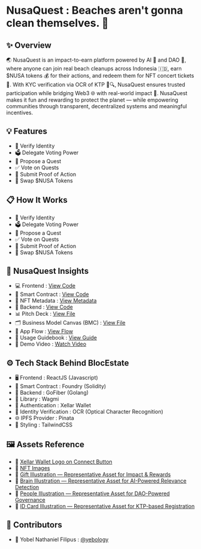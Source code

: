 # NusaQuest : Beaches aren't gonna clean themselves. 🚀

## ✨ Overview
🌏 NusaQuest is an impact-to-earn platform powered by AI 🤖 and DAO 🧠, where anyone can join real beach cleanups across Indonesia 🇮🇩, earn $NUSA tokens 💰 for their actions, and redeem them for NFT concert tickets 🎫. With KYC verification via OCR of KTP 🪪🔍, NusaQuest ensures trusted participation while bridging Web3 🌐 with real-world impact 🌱. NusaQuest makes it fun and rewarding to protect the planet — while empowering communities through transparent, decentralized systems and meaningful incentives.

## 💡 Features
- 🪪 Verify Identity
- 🗳️ Delegate Voting Power
- 🧭 Propose a Quest
- ✅ Vote on Quests
- 📸 Submit Proof of Action
- 🔁 Swap $NUSA Tokens

## 📋 How It Works
- 🪪 Verify Identity
- 🗳️ Delegate Voting Power
- 🧭 Propose a Quest
- ✅ Vote on Quests
- 📸 Submit Proof of Action
- 🔁 Swap $NUSA Tokens

## 🚀 NusaQuest Insights
- 💻 Frontend : [View Code](https://github.com/NusaQuest/frontend.git)
- 📜 Smart Contract : [View Code](https://github.com/NusaQuest/smart-contract.git)
- 🧬 NFT Metadata : [View Metadata](https://github.com/NusaQuest/nft-metadata.git)
- 🔧 Backend : [View Code](https://github.com/NusaQuest/backend.git)
- 📊 Pitch Deck : [View File]()
- 🗂️ Business Model Canvas (BMC) : [View File]()
- 🔑 App Flow : [View Flow]()
- 📖 Usage Guidebook : [View Guide]()
- 🎥 Demo Video : [Watch Video]()

## ⚙️ Tech Stack Behind BlocEstate
- 🖥️ Frontend : ReactJS (Javascript)
- 📜 Smart Contract : Foundry (Solidity)
- 🔧 Backend : GoFiber (Golang)
- 🔗 Library : Wagmi
- 🔐 Authentication : Xellar Wallet
- 🪪 Identity Verification : OCR (Optical Character Recognition)
- 🌐 IPFS Provider : Pinata
- 🎨 Styling : TailwindCSS

## 🖼️ Assets Reference
- 📢 [Xellar Wallet Logo on Connect Button](https://play.google.com/store/apps/details?id=com.xellar.wallets&pli=1)
- 📢 [NFT Images](https://sora.chatgpt.com/explore)
- 📢 [Gift Illustration — Representative Asset for Impact & Rewards](https://www.flaticon.com/premium-sticker/gift-box_5784099?k=1751555820535&log-in=google)
- 📢 [Brain Illustration — Representative Asset for AI-Powered Relevance Detection](https://www.flaticon.com/free-sticker/brain_6639851?term=brain&page=1&position=4&origin=search&related_id=6639851)
- 📢 [People Illustration — Representative Asset for DAO-Powered Governance](https://www.flaticon.com/free-sticker/team_6639779?term=group&page=1&position=1&origin=search&related_id=6639779)
- 📢 [ID Card Illustration — Representative Asset for KTP-based Registration](https://www.flaticon.com/free-sticker/id-card_8140376?term=identity&page=1&position=11&origin=search&related_id=8140376)

## 🤝 Contributors
- 🧑 Yobel Nathaniel Filipus : [@yebology](https://github.com/yebology)
